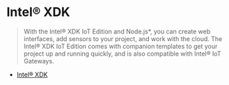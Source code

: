 Intel® XDK
==

> With the Intel® XDK IoT Edition and Node.js*, you can create web interfaces, add sensors to your project, and work with the cloud. The Intel® XDK IoT Edition comes with companion templates to get your project up and running quickly, and is also compatible with Intel® IoT Gateways.

- [Intel® XDK](https://software.intel.com/en-us/intel-xdk)


